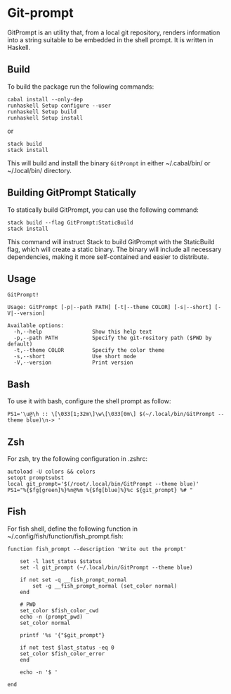 Git-prompt 
==========

GitPrompt is an utility that, from a local git repository, renders information 
into a string suitable to be embedded in the shell prompt. It is written in Haskell.

Build
-----
To build the package run the following commands:

```
cabal install --only-dep
runhaskell Setup configure --user
runhaskell Setup build
runhaskell Setup install
```

or 

```
stack build
stack install
```

This will build and install the binary `GitPrompt` in either ~/.cabal/bin/ or
~/.local/bin/ directory.

Building GitPrompt Statically
-----------------------------

To statically build GitPrompt, you can use the following command:

```
stack build --flag GitPrompt:StaticBuild
stack install
```

This command will instruct Stack to build GitPrompt with the StaticBuild flag, which will create a static binary. 
The binary will include all necessary dependencies, making it more self-contained and easier to distribute.


Usage
-----

```
GitPrompt!

Usage: GitPrompt [-p|--path PATH] [-t|--theme COLOR] [-s|--short] [-V|--version]

Available options:
  -h,--help                Show this help text
  -p,--path PATH           Specify the git-rository path ($PWD by default)
  -t,--theme COLOR         Specify the color theme
  -s,--short               Use short mode
  -V,--version             Print version
```


Bash
----

To use it with bash, configure the shell prompt as follow:

`PS1='\u@\h :: \[\033[1;32m\]\w\[\033[0m\] $(~/.local/bin/GitPrompt --theme blue)\n-> '`

Zsh
---

For zsh, try the following configuration in .zshrc:

```
autoload -U colors && colors
setopt promptsubst
local git_prompt='$(/root/.local/bin/GitPrompt --theme blue)'
PS1="%{$fg[green]%}%n@%m %{$fg[blue]%}%c ${git_prompt} %# "
```

Fish
----

For fish shell, define the following function in 
~/.config/fish/function/fish\_prompt.fish:


```
function fish_prompt --description 'Write out the prompt'
	
	set -l last_status $status
    set -l git_prompt (~/.local/bin/GitPrompt --theme blue)

	if not set -q __fish_prompt_normal
		set -g __fish_prompt_normal (set_color normal)
	end

	# PWD
	set_color $fish_color_cwd
	echo -n (prompt_pwd)
	set_color normal

	printf '%s '{"$git_prompt"} 

	if not test $last_status -eq 0
	set_color $fish_color_error
	end

	echo -n '$ '

end
```
